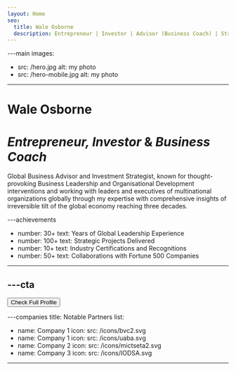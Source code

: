 ```yaml
---
layout: Home
seo:
  title: Wale Osborne
  description: Entrepreneur | Investor | Advisor (Business Coach) | Strategist | Identity Leadership Coach
---
```


---main
images:
  - src: /hero.jpg
    alt: my photo
  - src: /hero-mobile.jpg
    alt: my photo
---

# <Typewriter>Wale Osborne</Typewriter>

# *Entrepreneur, Investor* <span>&</span> *Business Coach*

<Sep size={12} />

Global Business Advisor and Investment Strategist, known for thought-provoking Business Leadership and Organisational Development interventions and working with leaders and executives of multinational organizations globally through my expertise with comprehensive insights of irreversible tilt of the global economy reaching three decades.



---achievements
- number: 30+
  text: Years of Global Leadership Experience
- number: 100+
  text: Strategic Projects Delivered
- number: 10+
  text: Industry Certifications and Recognitions
- number: 50+
  text: Collaborations with Fortune 500 Companies
---



---cta
---
<Button href="/about" size="lg">
  Check Full Profile
</Button>



---companies
title: Notable Partners
list:
  - name: Company 1
    icon:
      src: /icons/bvc2.svg
  - name: Company 1
    icon:
      src: /icons/uaba.svg
  - name: Company 2
    icon:
      src: /icons/mictseta2.svg
  - name: Company 3
    icon:
      src: /icons/IODSA.svg
---